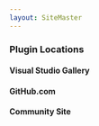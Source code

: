 ```yaml
---
layout: SiteMaster
---
```

### Plugin Locations

#### Visual Studio Gallery

#### GitHub.com

#### Community Site

